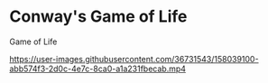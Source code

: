 # Conway's Game of Life
 Game of Life



https://user-images.githubusercontent.com/36731543/158039100-abb574f3-2d0c-4e7c-8ca0-a1a231fbecab.mp4

